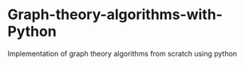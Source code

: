 # Graph-theory-algorithms-with-Python
Implementation of graph theory algorithms from scratch using python
